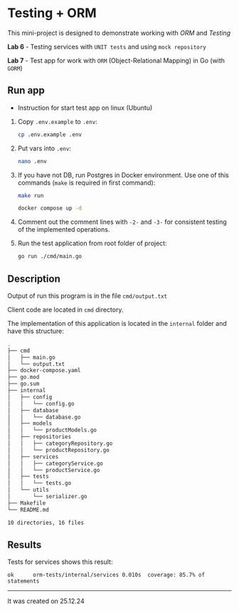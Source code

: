 # Testing + ORM
This mini-project is designed to demonstrate working with <i>ORM</i> and <i>Testing</i>

<b>Lab 6</b> - Testing services with `UNIT tests` and using `mock repository`

<b>Lab 7</b> - Test app for work with `ORM` (Object-Relational Mapping) in Go (with `GORM`)

## Run app
* Instruction for start test app on linux (Ubuntu)

1. Copy `.env.example` to `.env`:
    ```bash
    cp .env.example .env
    ```

2. Put vars into `.env`:
    ```bash
    nano .env
    ```

3. If you have not DB, run Postgres in Docker environment. Use one of this commands (`make` is required in first command):
    ```bash
    make run
    ```

    ```bash
    docker compose up -d
    ```

4. Comment out the comment lines with `-2-` and `-3-` for consistent testing of the implemented operations.

5. Run the test application from root folder of project:
    ```bash
    go run ./cmd/main.go
    ```


## Description
Output of run this program is in the file `cmd/output.txt`

Client code are located in `cmd` directory.

The implementation of this application is located in the `internal` folder and have this structure:
```bash
.
├── cmd
│   ├── main.go
│   └── output.txt
├── docker-compose.yaml
├── go.mod
├── go.sum
├── internal
│   ├── config
│   │   └── config.go
│   ├── database
│   │   └── database.go
│   ├── models
│   │   └── productModels.go
│   ├── repositories
│   │   ├── categoryRepository.go
│   │   └── productRepository.go
│   ├── services
│   │   ├── categoryService.go
│   │   └── productService.go
│   ├── tests
│   │   └── tests.go
│   └── utils
│       └── serializer.go
├── Makefile
└── README.md

10 directories, 16 files
```

## Results

Tests for services shows this result:
```
ok  	orm-tests/internal/services	0.010s	coverage: 85.7% of statements
```

<hr>
It was created on 25.12.24